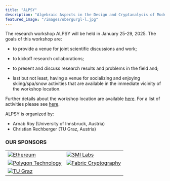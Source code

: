 ```yaml
---
title: "ALPSY"
description: "Algebraic Aspects in the Design and Cryptanalysis of Modern Symmetric Cryptography"
featured_image: "/images/obergurgl-l.jpg"
---
```


The research workshop ALPSY will be held in January 25-29, 2025. The goals of this workshop are:

* to provide a venue for joint scientific discussions and work;

* to kickoff research collaborations;

* to present and discuss research results and problems in the field and;

* last but not least, having a venue for socializing and enjoying skiing/spa/snow activities that are available in the immediate vicinity of the workshop location. 

Further details about the workshop location are available [here](https://www.uibk.ac.at/uz-obergurgl/). For a list of activities please see [here](https://www.gurgl.com/).



ALPSY is organized by:

* Arnab Roy (University of Innsbruck, Austria)
* Christian Rechberger (TU Graz, Austria)


### OUR SPONSORS

<table>
<tr>
<td class='sponsor-cell'><a href='https://ethereum.org/en/'><img alt="Ethereum" src="/images/sponsor_logos/logo_ethereum.svg" title="Ethereum"></a></td>
<td class='sponsor-cell'><a href='https://www.3milabs.tech/'><img alt="3MI Labs" src="/images/sponsor_logos/logo_3milabs.svg" title="3MI Labs"></a></td>
</tr>
<tr>
<td class='sponsor-cell'><a href='https://polygon.technology/'><img alt="Polygon Technology" src="/images/sponsor_logos/Polygon_blockchain_logo.png" title="Polygon Technology"></a></td>
<td class='sponsor-cell'><a href='https://www.fabriccryptography.com/'><img alt="Fabric Cryptography" src="/images/sponsor_logos/logo_fabric.svg" title="Fabric Cryptography"></a></td>
</tr>
<tr>
<td class='sponsor-cell'><a href='https://www.tugraz.at/'><img alt="TU Graz" src="/images/sponsor_logos/logo_tug.svg" title="TU Graz"></a></td>

</tr>
</table>

